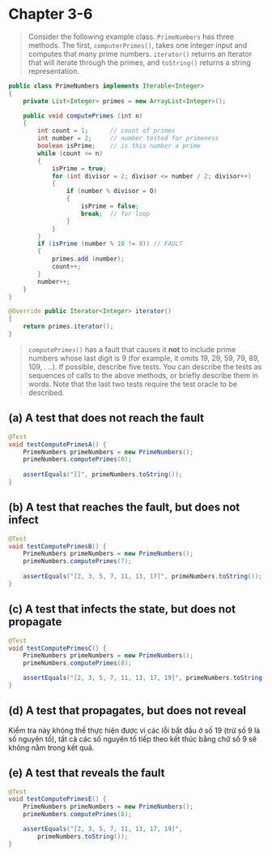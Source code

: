 # Chapter 3-6

> Consider the following example class. ```PrimeNumbers``` has three methods. The first, ```computerPrimes()```, takes one integer input and computes that many prime numbers. ```iterator()``` returns an Iterator that will iterate through the primes, and ```toString()``` returns a string representation.
>
```java
public class PrimeNumbers implements Iterable<Integer>
{
    private List<Integer> primes = new ArrayList<Integer>();

    public void computePrimes (int n)
    {
        int count = 1;      // count of primes
        int number = 2;     // number tested for primeness
        boolean isPrime;    // is this number a prime
        while (count <= n)
        {
            isPrime = true;
            for (int divisor = 2; divisor <= number / 2; divisor++)
            {
                if (number % divisor = O)
                {
                    isPrime = false;
                    break;  // for loop
                }
            }
        }
        if (isPrime (number % 10 != 9)) // FAULT
        {
            primes.add (number);
            count++;
        }
        number++;
    }
}

@Override public Iterator<Integer> iterator()
{
    return primes.iterator();
}  
```

> ```computePrimes()``` has a fault that causes it **not** to include prime numbers whose last digit is 9 (for example, it omits 19, 29, 59, 79, 89, 109, . ..). If possible, describe five tests. You can describe the tests as sequences of calls to the above methods, or briefly describe them in words. Note that the last two tests require the test oracle to be described.

## (a) A test that does not reach the fault

```java
@Test
void testComputePrimesA() {
    PrimeNumbers primeNumbers = new PrimeNumbers();
    primeNumbers.computePrimes(0);
 
    assertEquals("[]", primeNumbers.toString());
}
```

## (b) A test that reaches the fault, but does not infect

```java
@Test
void testComputePrimesB() {
    PrimeNumbers primeNumbers = new PrimeNumbers();
    primeNumbers.computePrimes(7);
 
    assertEquals("[2, 3, 5, 7, 11, 13, 17]", primeNumbers.toString());
}
```

## (c) A test that infects the state, but does not propagate

```java
@Test
void testComputePrimesC() {
    PrimeNumbers primeNumbers = new PrimeNumbers();
    primeNumbers.computePrimes(8);

    assertEquals("[2, 3, 5, 7, 11, 13, 17, 19]", primeNumbers.toString());
}
```

## (d) A test that propagates, but does not reveal

Kiểm tra này không thể thực hiện được vì các lỗi bắt đầu ở số 19 (trừ số 9 là số nguyên tố), tất cả các số nguyên tố tiếp theo kết thúc bằng chữ số 9 sẽ không nằm trong kết quả.

## (e) A test that reveals the fault

```java
@Test
void testComputePrimesE() {
    PrimeNumbers primeNumbers = new PrimeNumbers();
    primeNumbers.computePrimes(8);

    assertEquals("[2, 3, 5, 7, 11, 13, 17, 19]",
        primeNumbers.toString());
}
```
